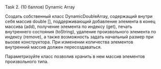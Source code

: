 Task 2. (10 баллов) Dynamic Array

Создать собственный класс DynamicDoubleArray, содержащий внутри себя массив double [], поддерживающий добавление элемента в конец массива (add), получение элемента по индексу (get), печать внутреннего состояния (toString), удаление произвольного элемента по индексу (remove), а также возможность задать начальный размер при вызове конструктора. При изменении количества элементов внутренний массив должен пересоздаваться.

Параметризуйте класс позволив хранить в нем массив элементов произвольного типа.
